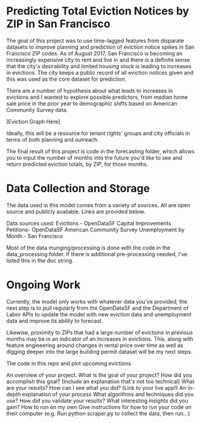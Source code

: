 # Predicting Total Eviction Notices by ZIP in San Francisco

The goal of this project was to use time-lagged features from disparate datasets to improve planning and prediction of eviction notice spikes in San Francisco ZIP codes. As of August 2017, San Francisco is becoming an increasingly expensive city to rent and live in and there is a definite sense that the city's desirability and limited housing stock is leading to increases in evictions. The city keeps a public record of all eviction notices given and this was used as the core dataset for prediction.

There are a number of hypothesis about what leads to increases in evictions and I wanted to explore possible predictors, from median home sale price in the prior year to demographic shifts based on American Community Survey data.

[Eviction Graph Here]

Ideally, this will be a resource for tenant rights' groups and city officials in terms of both planning and outreach.

The final result of this project is code in the forecasting folder, which allows you to input the number of months into the future you'd like to see and return predicted eviction totals, by ZIP, for those months. 


# Data Collection and Storage
The data used in this model comes from a variety of sources. All are open source and publicly available. Links are provided below.

Data sources used:
Evictions - OpenDataSF
Capital Improvements Petitions- OpenDataSF
American Community Survey
Unemployment by Month - San Francisco

Most of the data munging/processing is done with the code in the data_processing folder. If there is additional pre-processing needed, I've listed this in the doc string. 


# Ongoing Work
Currently, the model only works with whatever data you've provided; the next step is to pull regularly from the OpenDataSF and the Department of Labor APIs to update the model with new eviction data and unemployment data and improve its ability to forecast.

Likewise, proximity to ZIPs that had a large number of evictions in previous months may be in an indicator of an increases in evictions. This, along with feature engineering around changes in rental price over time as well as digging deeper into the large building permit dataset will be my next steps.



The code in this repo  and plot upcoming evictions.  




An overview of your project.
What is the goal of your project?
How did you accomplish this goal? (Include an explanation that's not too technical)
What are your results?
How can I see what you did? (Link to your live app!)
An in-depth explanation of your process
What algorithms and techniques did you use?
How did you validate your results?
What interesting insights did you gain?
How to run on my own
Give instructions for how to run your code on their computer (e.g. Run python scraper.py to collect the data, then run...)

